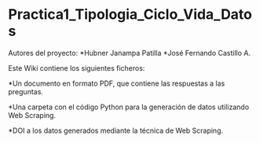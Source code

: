 # Practica1_Tipologia_Ciclo_Vida_Datos
Autores del proyecto:
*Hubner Janampa Patilla
*José Fernando Castillo A.

Este Wiki contiene los siguientes ficheros:

*Un documento en formato PDF, que contiene las respuestas a las preguntas.

*Una carpeta con el código Python para la generación de datos utilizando Web Scraping.

*DOI a los datos generados mediante la técnica de Web Scraping.
